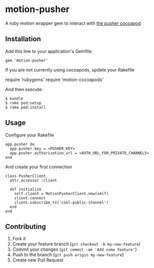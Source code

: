 # motion-pusher

A ruby motion wrapper gem to interact with [the pusher cocoapod](https://github.com/lukeredpath/libPusher)

## Installation

Add this line to your application's Gemfile:

    gem 'motion-pusher'

If you are not currently using cocoapods, update your Rakefile

  require 'rubygems'
  require 'motion-cocoapods'

And then execute:

    $ bundle
    $ rake pod:setup
    $ rake pod:install

## Usage

Configure your Rakefile

    app.pusher do
      app.pusher.key = <PUSHER_KEY>
      app.pusher.authorization_url = <AUTH_URL_FOR_PRIVATE_CHANNELS>
    end

And create your first connection

    class PusherClient
      attr_accessor :client

      def initialize
        self.client = MotionPusherClient.new(self)
        client.connect
        client.subscribe_to('cool-public-channel')
      end
    end

## Contributing

1. Fork it
2. Create your feature branch (`git checkout -b my-new-feature`)
3. Commit your changes (`git commit -am 'Add some feature'`)
4. Push to the branch (`git push origin my-new-feature`)
5. Create new Pull Request
